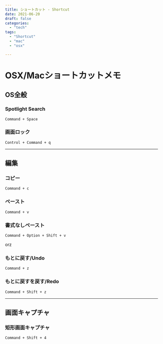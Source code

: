 ```yaml
---
title: ショートカット - Shortcut
date: 2021-06-20
draft: false
categories:
  - "tech"
tags:
  - "Shortcut"
  - "mac"
  - "osx"

---
```



# OSX/Macショートカットメモ

## OS全般

### Spotlight Search

```
Command + Space
```

### 画面ロック

```
Control + Command + q
```

---

## 編集

### コピー

```
Command + c
```

### ペースト

```
Command + v
```

### 書式なしペースト　

```
Command + Option + Shift + v
```
orz


### もとに戻す/Undo

```
Command + z
```

### もとに戻すを戻す/Redo

```
Command + Shift + z
```

---

## 画面キャプチャ

### 矩形画面キャプチャ

```
Command + Shift + 4
```
